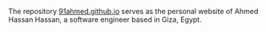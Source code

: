 The repository [91ahmed.github.io](https://github.com/91ahmed/91ahmed.github.io) serves as the personal website of Ahmed Hassan Hassan, a software engineer based in Giza, Egypt.
